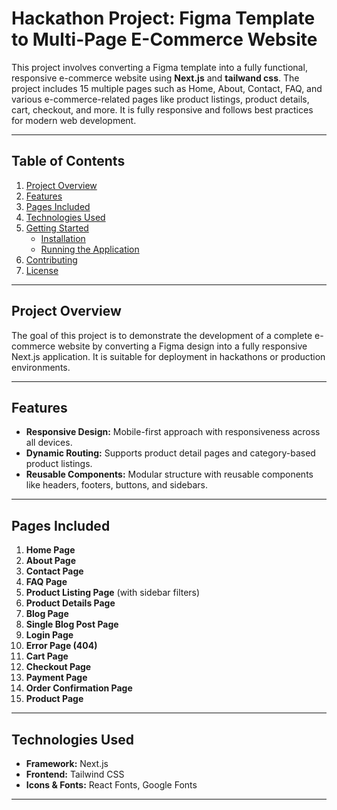 # Hackathon Project: Figma Template to Multi-Page E-Commerce Website

This project involves converting a Figma template into a fully functional, responsive e-commerce website using **Next.js** and **tailwand css**. The project includes 15 multiple pages such as Home, About, Contact, FAQ, and various e-commerce-related pages like product listings, product details, cart, checkout, and more. It is fully responsive and follows best practices for modern web development.

---

## Table of Contents

1. [Project Overview](#project-overview)
2. [Features](#features)
3. [Pages Included](#pages-included)
4. [Technologies Used](#technologies-used)
5. [Getting Started](#getting-started)
    - [Installation](#installation)
    - [Running the Application](#running-the-application)
6. [Contributing](#contributing)
7. [License](#license)

---

## Project Overview

The goal of this project is to demonstrate the development of a complete e-commerce website by converting a Figma design into a fully responsive Next.js application. It is suitable for deployment in hackathons or production environments.

---

## Features

- **Responsive Design:** Mobile-first approach with responsiveness across all devices.
- **Dynamic Routing:** Supports product detail pages and category-based product listings.
- **Reusable Components:** Modular structure with reusable components like headers, footers, buttons, and sidebars.

---

## Pages Included

1. **Home Page**
2. **About Page**
3. **Contact Page**
4. **FAQ Page**
5. **Product Listing Page** (with sidebar filters)
6. **Product Details Page**
7. **Blog Page**
8. **Single Blog Post Page**
9. **Login Page**
10. **Error Page (404)**
11. **Cart Page**
12. **Checkout Page**
13. **Payment Page**
14. **Order Confirmation Page**
15. **Product Page**


---

## Technologies Used

- **Framework:** Next.js
- **Frontend:** Tailwind CSS
- **Icons & Fonts:** React Fonts, Google Fonts

---






